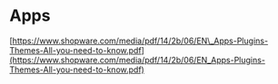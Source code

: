 # Apps

[https://www.shopware.com/media/pdf/14/2b/06/EN\_Apps-Plugins-Themes-All-you-need-to-know.pdf](https://www.shopware.com/media/pdf/14/2b/06/EN_Apps-Plugins-Themes-All-you-need-to-know.pdf)

